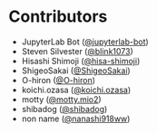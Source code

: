 # Contributors

* JupyterLab Bot ([@jupyterlab-bot](https://crowdin.com/profile/jupyterlab-bot))
* Steven Silvester ([@blink1073](https://crowdin.com/profile/blink1073))
* Hisashi Shimoji ([@hisa-shimoji](https://crowdin.com/profile/hisa-shimoji))
* ShigeoSakai ([@ShigeoSakai](https://crowdin.com/profile/ShigeoSakai))
* O-hiron ([@O-hiron](https://crowdin.com/profile/O-hiron))
* koichi.ozasa ([@koichi.ozasa](https://crowdin.com/profile/koichi.ozasa))
* motty ([@motty.mio2](https://crowdin.com/profile/motty.mio2))
* shibadog ([@shibadog](https://crowdin.com/profile/shibadog))
* non name ([@nanashi918ww](https://crowdin.com/profile/nanashi918ww))
